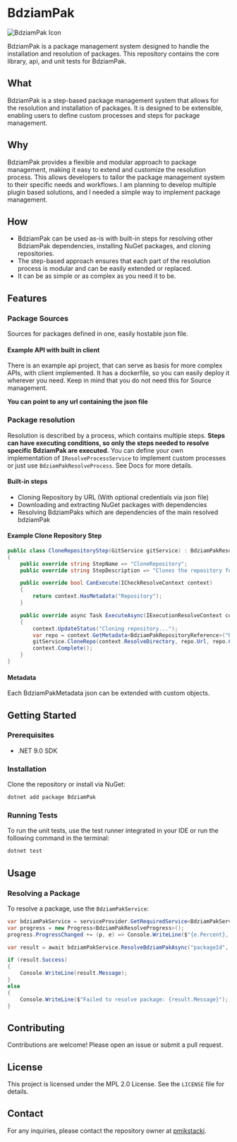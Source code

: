 # BdziamPak

![BdziamPak Icon](images/Icon_64.png)

BdziamPak is a package management system designed to handle the installation and resolution of packages. This repository contains the core library, api, and unit tests for BdziamPak.

## What

BdziamPak is a step-based package management system that allows for the resolution and installation of packages. It is designed to be extensible, enabling users to define custom processes and steps for package management.

## Why

BdziamPak provides a flexible and modular approach to package management, making it easy to extend and customize the resolution process. This allows developers to tailor the package management system to their specific needs and workflows.
I am planning to develop multiple plugin based solutions, and I needed a simple way to implement package management.

## How

- BdziamPak can be used as-is with built-in steps for resolving other BdziamPak dependencies, installing NuGet packages, and cloning repositories.
- The step-based approach ensures that each part of the resolution process is modular and can be easily extended or replaced.
- It can be as simple or as complex as you need it to be.


## Features

### Package Sources
Sources for packages defined in one, easily hostable json file.

#### Example API with built in client
There is an example api project, that can serve as basis for more complex APIs, with client implemented.
It has a dockerfile, so you can easily deploy it wherever you need.
Keep in mind that you do not need this for Source management.

**You can point to any url containing the json file**


### Package resolution
Resolution is described by a process, which contains multiple steps.
**Steps can have executing conditions, so only the steps needed to resolve specific BdziamPak are executed.**
You can define your own implementation of `IResolveProcessService` to implement custom processes or just use `BdziamPakResolveProcess`. See Docs for more details.

#### Built-in steps
- Cloning Repository by URL (With optional credentials via json file)
- Downloading and extracting NuGet packages with dependencies
- Resolving BdziamPaks which are dependencies of the main resolved bdziamPak

#### Example Clone Repository Step

```csharp
public class CloneRepositoryStep(GitService gitService) : BdziamPakResolveStep
{
    public override string StepName => "CloneRepository";
    public override string StepDescription => "Clones the repository for the package.";

    public override bool CanExecute(ICheckResolveContext context)
    {
        return context.HasMetadata("Repository");
    }

    public override async Task ExecuteAsync(IExecutionResolveContext context)
    {
        context.UpdateStatus("Cloning repository...");
        var repo = context.GetMetadata<BdziamPakRepositoryReference>("Repository")!;
        gitService.CloneRepo(context.ResolveDirectory, repo.Url, repo.CommitHash);
        context.Complete();
    }
}
```

#### Metadata
Each BdziamPakMetadata json can be extended with custom objects.

## Getting Started

### Prerequisites

- .NET 9.0 SDK

### Installation

Clone the repository or install via NuGet:

```bash
dotnet add package BdziamPak
```

### Running Tests

To run the unit tests, use the test runner integrated in your IDE or run the following command in the terminal:

```bash
dotnet test
```

## Usage

### Resolving a Package

To resolve a package, use the `BdziamPakService`:

```csharp
var bdziamPakService = serviceProvider.GetRequiredService<BdziamPakService>();
var progress = new Progress<BdziamPakResolveProgress>();
progress.ProgressChanged += (p, e) => Console.WriteLine($"{e.Percent}, Progress: {e.Message}");

var result = await bdziamPakService.ResolveBdziamPakAsync("packageId", "version", progress);

if (result.Success)
{
    Console.WriteLine(result.Message);
}
else
{
    Console.WriteLine($"Failed to resolve package: {result.Message}");
}
```

## Contributing

Contributions are welcome! Please open an issue or submit a pull request.

## License

This project is licensed under the MPL 2.0 License. See the `LICENSE` file for details.

## Contact

For any inquiries, please contact the repository owner at [pmikstacki](https://github.com/pmikstacki).